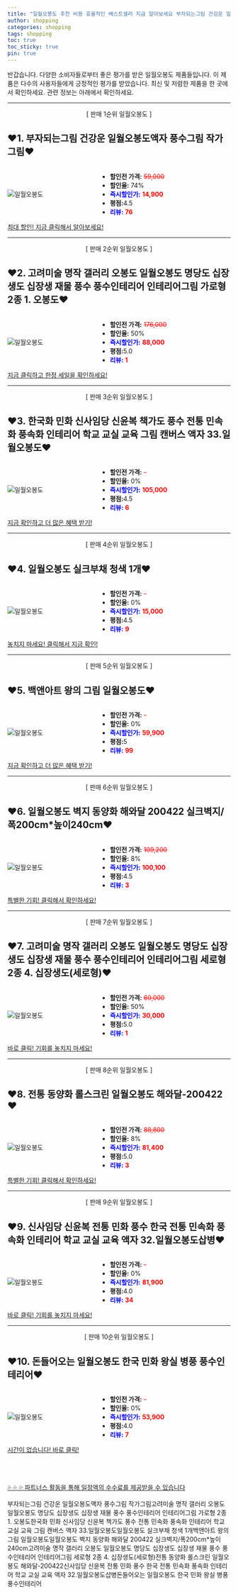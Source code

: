 ```yaml
---
title: "일월오봉도 추천 비용 효율적인 베스트셀러 지금 알아보세요 부자되는그림 건강운 일월오봉도액자 풍수그림 작가그림"
author: shopping
categories: shopping
tags: shopping
toc: true
toc_sticky: true
pin: true
---
```

반갑습니다. 다양한 소비자들로부터 좋은 평가를 받은 일월오봉도 제품들입니다. 이 제품은 다수의 사용자들에게 긍정적인 평가를 받았습니다. 최신 및 저렴한 제품을 한 곳에서 확인하세요. 관련 정보는 아래에서 확인하세요.

---
<p class="toplist" style="margin: 0 auto; display: block; width: fit-content;">[ 판매 1순위 일월오봉도 ]</p>

<h2><strong>❤️1. 부자되는그림 건강운 일월오봉도액자 풍수그림 작가그림❤️</strong></h2>

<div style="display: flex; align-items: center;">
    <div style="flex: 0.4;">
        <img src="https://thumbnail7.coupangcdn.com/thumbnails/remote/230x230ex/image/vendor_inventory/f44b/502a66cf9c0a9e85b18ce8f3d3f8c89314a8018465f27b346ce117c9be70.png" alt="일월오봉도" style="max-width: 100%;">
    </div>
    <div style="flex: 0.6; margin-left: 10px;">
        <ul>
            <li><strong>할인전 가격:</strong> <del style="color: red;">59,000</del></li>
            <li><strong>할인율:</strong> 74%</li>
            <li><span style='color:blue'><strong>즉시할인가:</strong></span> <span style='color:red'><strong>14,900</strong></span></li>
            <li><strong>평점:</strong>4.5</li>
            <li><span style='color:blue'><strong>리뷰:</strong></span> <span style='color:red'><strong>76</strong></span></li>
        </ul>
    </div>
</div>
<div class="center">
    <a href="https://selin100587001.github.io?lptag=AF9450613&subid=githubio&pageKey=7055516166&traceid=V0-153&itemId=14029077920&vendorItemId=81277471173" class="myButton">
        최대 할인! 지금 클릭해서 알아보세요!
    </a>
</div>


---
<p class="toplist" style="margin: 0 auto; display: block; width: fit-content;">[ 판매 2순위 일월오봉도 ]</p>

<h2><strong>❤️2. 고려미술 명작 갤러리 오봉도 일월오봉도 명당도 십장생도 십장생 재물 풍수 풍수인테리어 인테리어그림 가로형 2종 1. 오봉도❤️</strong></h2>

<div style="display: flex; align-items: center;">
    <div style="flex: 0.4;">
        <img src="https://thumbnail9.coupangcdn.com/thumbnails/remote/230x230ex/image/vendor_inventory/6927/ff600f3d1e8f9a305bc3d4d224207a433d446bccc9deb8741721b1c55cee.jpg" alt="일월오봉도" style="max-width: 100%;">
    </div>
    <div style="flex: 0.6; margin-left: 10px;">
        <ul>
            <li><strong>할인전 가격:</strong> <del style="color: red;">176,000</del></li>
            <li><strong>할인율:</strong> 50%</li>
            <li><span style='color:blue'><strong>즉시할인가:</strong></span> <span style='color:red'><strong>88,000</strong></span></li>
            <li><strong>평점:</strong>5.0</li>
            <li><span style='color:blue'><strong>리뷰:</strong></span> <span style='color:red'><strong>1</strong></span></li>
        </ul>
    </div>
</div>
<div class="center">
    <a href="https://selin100587001.github.io?lptag=AF9450613&subid=githubio&pageKey=7322870009&traceid=V0-153&itemId=18785371216&vendorItemId=85916644701" class="myButton">
        지금 클릭하고 한정 세일을 확인하세요!
    </a>
</div>


---
<p class="toplist" style="margin: 0 auto; display: block; width: fit-content;">[ 판매 3순위 일월오봉도 ]</p>

<h2><strong>❤️3. 한국화 민화 신사임당 신윤복 책가도 풍수 전통 민속화 풍속화 인테리어 학교 교실 교육 그림 캔버스 액자 33.일월오봉도❤️</strong></h2>

<div style="display: flex; align-items: center;">
    <div style="flex: 0.4;">
        <img src="https://thumbnail7.coupangcdn.com/thumbnails/remote/230x230ex/image/vendor_inventory/67ec/4d2dced500b6276ccd20c0e0539c20e169b45e2612d3b07b7a86f60dfa9e.jpg" alt="일월오봉도" style="max-width: 100%;">
    </div>
    <div style="flex: 0.6; margin-left: 10px;">
        <ul>
            <li><strong>할인전 가격:</strong> <del style="color: red;">-</del></li>
            <li><strong>할인율:</strong> 0%</li>
            <li><span style='color:blue'><strong>즉시할인가:</strong></span> <span style='color:red'><strong>105,000</strong></span></li>
            <li><strong>평점:</strong>4.5</li>
            <li><span style='color:blue'><strong>리뷰:</strong></span> <span style='color:red'><strong>6</strong></span></li>
        </ul>
    </div>
</div>
<div class="center">
    <a href="https://selin100587001.github.io?lptag=AF9450613&subid=githubio&pageKey=7217252360&traceid=V0-153&itemId=18279953730&vendorItemId=85425923754" class="myButton">
        지금 확인하고 더 많은 혜택 받기!
    </a>
</div>


---
<p class="toplist" style="margin: 0 auto; display: block; width: fit-content;">[ 판매 4순위 일월오봉도 ]</p>

<h2><strong>❤️4. 일월오봉도 실크부채 청색 1개❤️</strong></h2>

<div style="display: flex; align-items: center;">
    <div style="flex: 0.4;">
        <img src="https://thumbnail8.coupangcdn.com/thumbnails/remote/230x230ex/image/vendor_inventory/21ea/1688b2f6fa4c92e24eda43235aa9375aeec978d939e23151132fc0f54d08.jpg" alt="일월오봉도" style="max-width: 100%;">
    </div>
    <div style="flex: 0.6; margin-left: 10px;">
        <ul>
            <li><strong>할인전 가격:</strong> <del style="color: red;">-</del></li>
            <li><strong>할인율:</strong> 0%</li>
            <li><span style='color:blue'><strong>즉시할인가:</strong></span> <span style='color:red'><strong>15,000</strong></span></li>
            <li><strong>평점:</strong>4.5</li>
            <li><span style='color:blue'><strong>리뷰:</strong></span> <span style='color:red'><strong>9</strong></span></li>
        </ul>
    </div>
</div>
<div class="center">
    <a href="https://selin100587001.github.io?lptag=AF9450613&subid=githubio&pageKey=6559542303&traceid=V0-153&itemId=14678229497&vendorItemId=81919226816" class="myButton">
        놓치지 마세요! 클릭해서 지금 확인!
    </a>
</div>


---
<p class="toplist" style="margin: 0 auto; display: block; width: fit-content;">[ 판매 5순위 일월오봉도 ]</p>

<h2><strong>❤️5. 백앤아트 왕의 그림 일월오봉도❤️</strong></h2>

<div style="display: flex; align-items: center;">
    <div style="flex: 0.4;">
        <img src="https://thumbnail8.coupangcdn.com/thumbnails/remote/230x230ex/image/rs_quotation_api/xyohvsru/a7e074376f48452fa5675a22ea5b7420.jpg" alt="일월오봉도" style="max-width: 100%;">
    </div>
    <div style="flex: 0.6; margin-left: 10px;">
        <ul>
            <li><strong>할인전 가격:</strong> <del style="color: red;">-</del></li>
            <li><strong>할인율:</strong> 0%</li>
            <li><span style='color:blue'><strong>즉시할인가:</strong></span> <span style='color:red'><strong>59,900</strong></span></li>
            <li><strong>평점:</strong>5</li>
            <li><span style='color:blue'><strong>리뷰:</strong></span> <span style='color:red'><strong>99</strong></span></li>
        </ul>
    </div>
</div>
<div class="center">
    <a href="https://selin100587001.github.io?lptag=AF9450613&subid=githubio&pageKey=7811603208&traceid=V0-153&itemId=21190952861&vendorItemId=88252300241" class="myButton">
        지금 확인하고 더 많은 혜택 받기!
    </a>
</div>


---
<p class="toplist" style="margin: 0 auto; display: block; width: fit-content;">[ 판매 6순위 일월오봉도 ]</p>

<h2><strong>❤️6. 일월오봉도 벽지 동양화 해와달 200422 실크벽지/폭200cm*높이240cm❤️</strong></h2>

<div style="display: flex; align-items: center;">
    <div style="flex: 0.4;">
        <img src="https://thumbnail10.coupangcdn.com/thumbnails/remote/230x230ex/image/vendor_inventory/1b0c/82715655fd070a8e4493317626182a18651a55887d4942b30529e6c97c88.jpg" alt="일월오봉도" style="max-width: 100%;">
    </div>
    <div style="flex: 0.6; margin-left: 10px;">
        <ul>
            <li><strong>할인전 가격:</strong> <del style="color: red;">109,200</del></li>
            <li><strong>할인율:</strong> 8%</li>
            <li><span style='color:blue'><strong>즉시할인가:</strong></span> <span style='color:red'><strong>100,100</strong></span></li>
            <li><strong>평점:</strong>4.5</li>
            <li><span style='color:blue'><strong>리뷰:</strong></span> <span style='color:red'><strong>3</strong></span></li>
        </ul>
    </div>
</div>
<div class="center">
    <a href="https://selin100587001.github.io?lptag=AF9450613&subid=githubio&pageKey=6256868274&traceid=V0-153&itemId=12716695185&vendorItemId=79983425558" class="myButton">
        특별한 기회! 클릭해서 확인하세요!
    </a>
</div>


---
<p class="toplist" style="margin: 0 auto; display: block; width: fit-content;">[ 판매 7순위 일월오봉도 ]</p>

<h2><strong>❤️7. 고려미술 명작 갤러리 오봉도 일월오봉도 명당도 십장생도 십장생 재물 풍수 풍수인테리어 인테리어그림 세로형 2종 4. 십장생도(세로형)❤️</strong></h2>

<div style="display: flex; align-items: center;">
    <div style="flex: 0.4;">
        <img src="https://thumbnail10.coupangcdn.com/thumbnails/remote/230x230ex/image/vendor_inventory/b4d5/527de85196d94af30eeb14d6d84fa0f7ed73367fb56c0d8545ff964e9f92.jpg" alt="일월오봉도" style="max-width: 100%;">
    </div>
    <div style="flex: 0.6; margin-left: 10px;">
        <ul>
            <li><strong>할인전 가격:</strong> <del style="color: red;">60,000</del></li>
            <li><strong>할인율:</strong> 50%</li>
            <li><span style='color:blue'><strong>즉시할인가:</strong></span> <span style='color:red'><strong>30,000</strong></span></li>
            <li><strong>평점:</strong>5.0</li>
            <li><span style='color:blue'><strong>리뷰:</strong></span> <span style='color:red'><strong>1</strong></span></li>
        </ul>
    </div>
</div>
<div class="center">
    <a href="https://selin100587001.github.io?lptag=AF9450613&subid=githubio&pageKey=7434889903&traceid=V0-153&itemId=19319155415&vendorItemId=85916741966" class="myButton">
        바로 클릭! 기회를 놓치지 마세요!
    </a>
</div>


---
<p class="toplist" style="margin: 0 auto; display: block; width: fit-content;">[ 판매 8순위 일월오봉도 ]</p>

<h2><strong>❤️8. 전통 동양화 롤스크린 일월오봉도 해와달-200422❤️</strong></h2>

<div style="display: flex; align-items: center;">
    <div style="flex: 0.4;">
        <img src="https://thumbnail10.coupangcdn.com/thumbnails/remote/230x230ex/image/vendor_inventory/0751/e1758d98c1159565aada738923c103e38b847b383733cb41c001fa5aa3a5.jpg" alt="일월오봉도" style="max-width: 100%;">
    </div>
    <div style="flex: 0.6; margin-left: 10px;">
        <ul>
            <li><strong>할인전 가격:</strong> <del style="color: red;">88,800</del></li>
            <li><strong>할인율:</strong> 8%</li>
            <li><span style='color:blue'><strong>즉시할인가:</strong></span> <span style='color:red'><strong>81,400</strong></span></li>
            <li><strong>평점:</strong>5.0</li>
            <li><span style='color:blue'><strong>리뷰:</strong></span> <span style='color:red'><strong>3</strong></span></li>
        </ul>
    </div>
</div>
<div class="center">
    <a href="https://selin100587001.github.io?lptag=AF9450613&subid=githubio&pageKey=6500728655&traceid=V0-153&itemId=14310739561&vendorItemId=81555428689" class="myButton">
        특별한 기회! 클릭해서 확인하세요!
    </a>
</div>


---
<p class="toplist" style="margin: 0 auto; display: block; width: fit-content;">[ 판매 9순위 일월오봉도 ]</p>

<h2><strong>❤️9. 신사임당 신윤복 전통 민화 풍수 한국 전통 민속화 풍속화 인테리어 학교 교실 교육 액자 32.일월오봉도삽병❤️</strong></h2>

<div style="display: flex; align-items: center;">
    <div style="flex: 0.4;">
        <img src="https://thumbnail9.coupangcdn.com/thumbnails/remote/230x230ex/image/vendor_inventory/6fe1/c8cb5b0c440c417f5c4aa8a0a7741adb844e2f631f1b3a545176372ca7ce.jpg" alt="일월오봉도" style="max-width: 100%;">
    </div>
    <div style="flex: 0.6; margin-left: 10px;">
        <ul>
            <li><strong>할인전 가격:</strong> <del style="color: red;">-</del></li>
            <li><strong>할인율:</strong> 0%</li>
            <li><span style='color:blue'><strong>즉시할인가:</strong></span> <span style='color:red'><strong>81,900</strong></span></li>
            <li><strong>평점:</strong>4.0</li>
            <li><span style='color:blue'><strong>리뷰:</strong></span> <span style='color:red'><strong>34</strong></span></li>
        </ul>
    </div>
</div>
<div class="center">
    <a href="https://selin100587001.github.io?lptag=AF9450613&subid=githubio&pageKey=6513989232&traceid=V0-153&itemId=14401041193&vendorItemId=81645164970" class="myButton">
        바로 클릭! 기회를 놓치지 마세요!
    </a>
</div>


---
<p class="toplist" style="margin: 0 auto; display: block; width: fit-content;">[ 판매 10순위 일월오봉도 ]</p>

<h2><strong>❤️10. 돈들어오는 일월오봉도 한국 민화 왕실 병풍 풍수인테리어❤️</strong></h2>

<div style="display: flex; align-items: center;">
    <div style="flex: 0.4;">
        <img src="https://thumbnail8.coupangcdn.com/thumbnails/remote/230x230ex/image/vendor_inventory/bd9f/2396d28f54f7b450becd1009c142ed8017c8a8dc52d38a6eaa76b74b9a99.jpg" alt="일월오봉도" style="max-width: 100%;">
    </div>
    <div style="flex: 0.6; margin-left: 10px;">
        <ul>
            <li><strong>할인전 가격:</strong> <del style="color: red;">-</del></li>
            <li><strong>할인율:</strong> 0%</li>
            <li><span style='color:blue'><strong>즉시할인가:</strong></span> <span style='color:red'><strong>53,900</strong></span></li>
            <li><strong>평점:</strong>4.0</li>
            <li><span style='color:blue'><strong>리뷰:</strong></span> <span style='color:red'><strong>7</strong></span></li>
        </ul>
    </div>
</div>
<div class="center">
    <a href="https://selin100587001.github.io?lptag=AF9450613&subid=githubio&pageKey=6357265523&traceid=V0-153&itemId=13403784540&vendorItemId=80658506965" class="myButton">
        시간이 없습니다! 바로 클릭!
    </a>
</div>

<br><br><br>[💦 💦 💦 파트너스 활동을 통해 일정액의 수수료를 제공받을 수 있습니다](https://link.coupang.com/a/bcpT2c)<br><br>부자되는그림 건강운 일월오봉도액자 풍수그림 작가그림고려미술 명작 갤러리 오봉도 일월오봉도 명당도 십장생도 십장생 재물 풍수 풍수인테리어 인테리어그림 가로형 2종 1. 오봉도한국화 민화 신사임당 신윤복 책가도 풍수 전통 민속화 풍속화 인테리어 학교 교실 교육 그림 캔버스 액자 33.일월오봉도일월오봉도 실크부채 청색 1개백앤아트 왕의 그림 일월오봉도일월오봉도 벽지 동양화 해와달 200422 실크벽지/폭200cm*높이240cm고려미술 명작 갤러리 오봉도 일월오봉도 명당도 십장생도 십장생 재물 풍수 풍수인테리어 인테리어그림 세로형 2종 4. 십장생도(세로형)전통 동양화 롤스크린 일월오봉도 해와달-200422신사임당 신윤복 전통 민화 풍수 한국 전통 민속화 풍속화 인테리어 학교 교실 교육 액자 32.일월오봉도삽병돈들어오는 일월오봉도 한국 민화 왕실 병풍 풍수인테리어